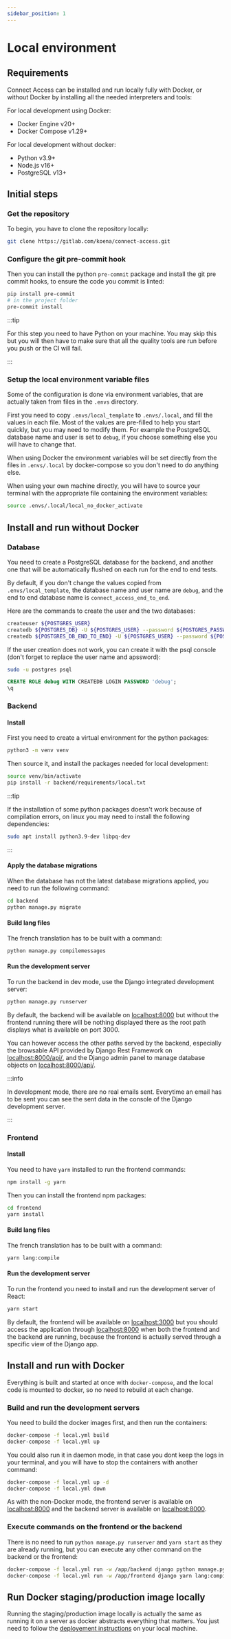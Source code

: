 ```yaml
---
sidebar_position: 1
---
```


# Local environment

## Requirements

Connect Access can be installed and run locally fully with Docker, or without Docker by installing all the needed interpreters and tools:

For local development using Docker:

- Docker Engine v20+
- Docker Compose v1.29+

For local development without docker:

- Python v3.9+
- Node.js v16+
- PostgreSQL v13+

## Initial steps

### Get the repository

To begin, you have to clone the repository locally:

```bash
git clone https://gitlab.com/koena/connect-access.git
```

### Configure the git pre-commit hook

Then you can install the python `pre-commit` package and install the git pre commit hooks, to ensure the code you commit is linted:

```bash
pip install pre-commit
# in the project folder
pre-commit install
```

:::tip

For this step you need to have Python on your machine. You may skip this but you will then have to make sure that all the quality tools are run before you push or the CI will fail.

:::

### Setup the local environment variable files

Some of the configuration is done via environment variables, that are actually taken from files in the `.envs` directory.

First you need to copy `.envs/local_template` to `.envs/.local`, and fill the values in each file. Most of the values are pre-filled to help you start quickly, but you may need to modify them. For example the PostgreSQL database name and user is set to `debug`, if you choose something else you will have to change that.

When using Docker the environment variables will be set directly from the files in `.envs/.local` by docker-compose so you don't need to do anything else.

When using your own machine directly, you will have to source your terminal with the appropriate file containing the environment variables:

```bash
source .envs/.local/local_no_docker_activate
```

## Install and run without Docker

### Database

You need to create a PostgreSQL database for the backend, and another one that will be automatically flushed on each run for the end to end tests.

By default, if you don't change the values copied from `.envs/local_template`, the database name and user name are `debug`, and the end to end database name is `connect_access_end_to_end`.

Here are the commands to create the user and the two databases:

```bash
createuser ${POSTGRES_USER}
createdb ${POSTGRES_DB} -U ${POSTGRES_USER} --password ${POSTGRES_PASSWORD}
createdb ${POSTGRES_DB_END_TO_END} -U ${POSTGRES_USER} --password ${POSTGRES_PASSWORD}
```

If the user creation does not work, you can create it with the psql console (don't forget to replace the user name and apssword):

```bash
sudo -u postgres psql
```

```sql
CREATE ROLE debug WITH CREATEDB LOGIN PASSWORD 'debug';
\q
```

### Backend

#### Install

First you need to create a virtual environment for the python packages:

```bash
python3 -m venv venv
```

Then source it, and install the packages needed for local development:

```bash
source venv/bin/activate
pip install -r backend/requirements/local.txt
```

:::tip

If the installation of some python packages doesn't work because of compilation errors, on linux you may need to install the following dependencies:

```bash
sudo apt install python3.9-dev libpq-dev
```

:::

#### Apply the database migrations

When the database has not the latest database migrations applied, you need to run the following command:

```bash
cd backend
python manage.py migrate
```

#### Build lang files

The french translation has to be built with a command:

```bash
python manage.py compilemessages
```

#### Run the development server

To run the backend in dev mode, use the Django integrated development server:

```bash
python manage.py runserver
```

By default, the backend will be available on [localhost:8000](http://localhost:8000) but without the frontend running there will be nothing displayed there as the root path displays what is available on port 3000.

You can however access the other paths served by the backend, especially the browsable API provided by Django Rest Framework on [localhost:8000/api/](http://localhost:8000/api/), and the Django admin panel to manage database objects on [localhost:8000/api/](http://localhost:8000/admin/).

:::info

In development mode, there are no real emails sent. Everytime an email has to be sent you can see the sent data in the console of the Django development server.

:::

### Frontend

#### Install

You need to have `yarn` installed to run the frontend commands:

```bash
npm install -g yarn
```

Then you can install the frontend npm packages:

```bash
cd frontend
yarn install
```

#### Build lang files

The french translation has to be built with a command:

```bash
yarn lang:compile
```

#### Run the development server

To run the frontend you need to install and run the development server of React:

```bash
yarn start
```

By default, the frontend will be available on [localhost:3000](http://localhost:3000) but you should access the application through [localhost:8000](http://localhost:8000) when both the frontend and the backend are running, because the frontend is actually served through a specific view of the Django app.

## Install and run with Docker

Everything is built and started at once with `docker-compose`, and the local code is mounted to docker, so no need to rebuild at each change.

### Build and run the development servers

You need to build the docker images first, and then run the containers:

```bash
docker-compose -f local.yml build
docker-compose -f local.yml up
```

You could also run it in daemon mode, in that case you dont keep the logs in your terminal, and you will have to stop the containers with another command:

```bash
docker-compose -f local.yml up -d
docker-compose -f local.yml down
```

As with the non-Docker mode, the frontend server is available on [localhost:8000](http://localhost:3000) and the backend server is available on [localhost:8000](http://localhost:8000).

### Execute commands on the frontend or the backend

There is no need to run `python manage.py runserver` and `yarn start` as they are already running, but you can execute any other command on the backend or the frontend:

```bash
docker-compose -f local.yml run -w /app/backend django python manage.py compilemessages
docker-compose -f local.yml run -w /app/frontend django yarn lang:compile
```

## Run Docker staging/production image locally

Running the staging/production image locally is actually the same as running it on a server as docker abstracts everything that matters. You just need to follow the [deployement instructions](../user-documentation/deployement.md) on your local machine.
